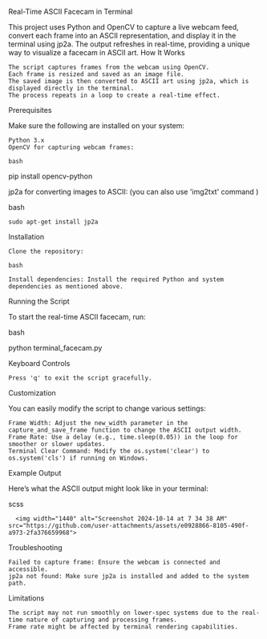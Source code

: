 Real-Time ASCII Facecam in Terminal

This project uses Python and OpenCV to capture a live webcam feed, convert each frame into an ASCII representation, and display it in the terminal using jp2a. The output refreshes in real-time, providing a unique way to visualize a facecam in ASCII art.
How It Works

    The script captures frames from the webcam using OpenCV.
    Each frame is resized and saved as an image file.
    The saved image is then converted to ASCII art using jp2a, which is displayed directly in the terminal.
    The process repeats in a loop to create a real-time effect.

Prerequisites

Make sure the following are installed on your system:

    Python 3.x
    OpenCV for capturing webcam frames:

    bash

pip install opencv-python

jp2a for converting images to ASCII:
(you can also use 'img2txt' command )

bash

    sudo apt-get install jp2a

Installation

    Clone the repository:

    bash

    Install dependencies: Install the required Python and system dependencies as mentioned above.

Running the Script

To start the real-time ASCII facecam, run:

bash

python terminal_facecam.py

Keyboard Controls

    Press 'q' to exit the script gracefully.

Customization

You can easily modify the script to change various settings:

    Frame Width: Adjust the new_width parameter in the capture_and_save_frame function to change the ASCII output width.
    Frame Rate: Use a delay (e.g., time.sleep(0.05)) in the loop for smoother or slower updates.
    Terminal Clear Command: Modify the os.system('clear') to os.system('cls') if running on Windows.

Example Output

Here’s what the ASCII output might look like in your terminal:

scss

      <img width="1440" alt="Screenshot 2024-10-14 at 7 34 38 AM" src="https://github.com/user-attachments/assets/e0928866-8105-490f-a973-2fa376659968">
  

Troubleshooting

    Failed to capture frame: Ensure the webcam is connected and accessible.
    jp2a not found: Make sure jp2a is installed and added to the system path.

Limitations

    The script may not run smoothly on lower-spec systems due to the real-time nature of capturing and processing frames.
    Frame rate might be affected by terminal rendering capabilities.
